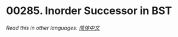 # 00285. Inorder Successor in BST

  _Read this in other languages:_
    [_简体中文_](README.zh-CN.md)

